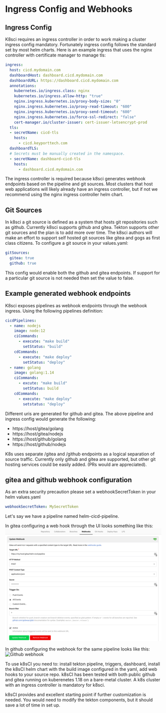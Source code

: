 # Ingress Config and Webhooks

## Ingress Config

K8sci requires an ingress controller in order to work making a cluster ingress config mandatory. Fortunately ingress config follows the standard set by most helm charts. Here is an example ingress that uses the nginx controller with certificate manager to manage tls:

```yaml
ingress:
  host: cicd.mydomain.com
  dashboardHost: dashboard.cicd.mydomain.com
  dashboardURL: https://dashboard.cicd.mydomain.com
  annotations:
    kubernetes.io/ingress.class: nginx
    kubernetes.io/ingress.allow-http: "true"
    nginx.ingress.kubernetes.io/proxy-body-size: "0"
    nginx.ingress.kubernetes.io/proxy-read-timeout: "600"
    nginx.ingress.kubernetes.io/proxy-send-timeout: "600"
    nginx.ingress.kubernetes.io/force-ssl-redirect: "false"
    cert-manager.io/cluster-issuer: cert-issuer-letsencrypt-prod
  tls:
  - secretName: cicd-tls
    hosts:
      - cicd.keyporttech.com
  dashboardTLS:
  # Secrets must be manually created in the namespace.
  - secretName: dashboard-cicd-tls
    hosts:
      - dashboard.cicd.mydomain.com
```

The ingress controller is required because k8sci generates webhook endpoints based on the pipeline and git sources. Most clusters that host web applications will likely already have an ingress controller, but if not we recommend using the nginx ingress controller helm chart.

## Git Sources
In k8sci a git source is defined as a system that hosts git repositories such as github. Currently k8sci supports github and gitea. Tekton supports other git sources and the plan is to add more over time. The k8sci authors will make an effort to support self hosted git sources like gitea and gogs as first class citizens. To configure a git source in your values.yaml:

```yaml
gitSources:
  gitea: true
  github: true
```
This config would enable both the github and gitea endpoints. If support for a particular git source is not needed then set the value to false.

## Example generated webhook endpoints

K8sci exposes pipelines as webhook endpoints through the webhook ingress. Using the following pipelines definition:

```yaml
cicdPipelines:
  - name: nodejs
    image: node:12
    ciCommands:
      - execute: "make build"
        setStatus: "build"
    cdCommands:
      - execute: "make deploy"
        setStatus: "deploy"
  - name: golang
    image: golang:1.14
    ciCommands:
      - excute: "make build"
        setStatus: build
    cdCommands:
      - execute: "make deploy"
        setstatus: "deploy"
```

 Different uris are generated for github and gitea. The above pipeline and ingress config would generate the following:
  * https://host/gitea/golang
  * https://host/gitea/nodejs
  * https://host/github/golang
  * https://host/github/nodejs

K8s uses separate /gitea and /github endpoints as a logical separation of source traffic. Currently only github and gitea are supported, but other git hosting services could be easily added. (PRs would are appreciated).

## gitea and github webhook configuration

As an extra security precaution please set a webhookSecretToken in your helm values.yaml

```yaml
webhookSecretToken: MySecretToken
```
Let's say we have a pipeline named helm-cicd-pipeline.

In gitea configuring a web hook through the UI looks something like this:
![Gitea webhook](/docs/images/gitea-webhook.png)

In github configuring the webhook for the same pipeline looks like this:
![Github webhook](/docs/images/githun-webhook.png)

To use k8sCI you need to: install tekton pipeline, triggers, dashboard, install the k8sCI helm chart with the build image configured in the yaml, add web hooks to your source repo. k8sCI has been tested with both public github and gitea running on kuberenetes 1.18 on a bare-metal cluster.
A k8s cluster with an ingress controller is mandatory for k8sci.

k8sCI provides and excellent starting point if further customization is needed. You would need to modify the tekton components, but it should save a lot of time in set up.
